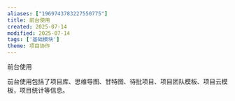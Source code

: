 ```yaml
---
aliases: ["1969743783227550775"]
title: 前台使用
created: 2025-07-14
modified: 2025-07-14
tags: ['基础模块']
theme: 项目协作
---
```


前台使用

前台使用包括了项目库、思维导图、甘特图、待批项目、项目团队模板、项目云模板，项目统计等信息。